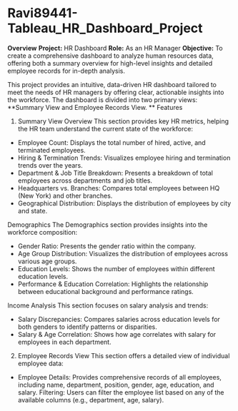 # Ravi89441-Tableau_HR_Dashboard_Project
**Overview**
**Project:** HR Dashboard
**Role:** As an HR Manager
**Objective:** To create a comprehensive dashboard to analyze human resources data, offering both a summary overview for high-level insights and detailed employee records for in-depth analysis.

This project provides an intuitive, data-driven HR dashboard tailored to meet the needs of HR managers by offering clear, actionable insights into the workforce. The dashboard is divided into two primary views: **Summary View and Employee Records View.
**
Features
1. Summary View
Overview
This section provides key HR metrics, helping the HR team understand the current state of the workforce:

- Employee Count: Displays the total number of hired, active, and terminated employees.
- Hiring & Termination Trends: Visualizes employee hiring and termination trends over the years.
- Department & Job Title Breakdown: Presents a breakdown of total employees across departments and job titles.
- Headquarters vs. Branches: Compares total employees between HQ (New York) and other branches.
- Geographical Distribution: Displays the distribution of employees by city and state.

Demographics
The Demographics section provides insights into the workforce composition:

- Gender Ratio: Presents the gender ratio within the company.
- Age Group Distribution: Visualizes the distribution of employees across various age groups.
- Education Levels: Shows the number of employees within different education levels.
- Performance & Education Correlation: Highlights the relationship between educational background and performance ratings.

Income Analysis
This section focuses on salary analysis and trends:

- Salary Discrepancies: Compares salaries across education levels for both genders to identify patterns or disparities.
- Salary & Age Correlation: Shows how age correlates with salary for employees in each department.

2. Employee Records View
This section offers a detailed view of individual employee data:

- Employee Details: Provides comprehensive records of all employees, including name, department, position, gender, age, education, and salary.
Filtering: Users can filter the employee list based on any of the available columns (e.g., department, age, salary).
